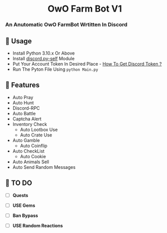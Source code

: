 
<h1 align="center">OwO Farm Bot V1 </h1>

### An Anutomatic OwO FarmBot Wrtitten In Discord

## 🔫 Usage
- Install Python 3.10.x Or Above
- Install [discord.py-self](https://github.com/dolfies/discord.py-self) Module
- Put Your Account Token In Desired Place  - [How To Get Discord Token ?](https://youtu.be/b2Y8-Z3Wtjo?si=tknckf0vOCCJQ5Wl)
- Run The Pyton File Using `python Main.py`

## 👑 Features

-   Auto Pray
-   Auto Hunt
-   Discord-RPC
-   Auto Battle
-   Captcha Alert
-   Inventory Check
    -   Auto Lootbox Use
    -   Auto Crate Use
-   Auto Gamble
    -   Auto Coinflip
-   Auto CheckList
    -   Auto Cookie
-   Auto Animals Sell
-   Auto Send Random Messages

## 🎈 TO DO

- [ ] **Quests**
- [ ] **USE Gems**
- [ ] **Ban Bypass**
- [ ] **USE Random Reactions**

